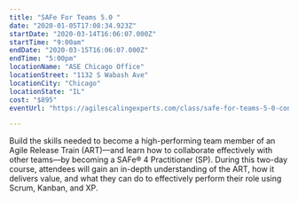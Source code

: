 ```yaml
---
title: "SAFe For Teams 5.0 "
date: "2020-01-05T17:08:34.923Z"
startDate: "2020-03-14T16:06:07.000Z"
startTime: "9:00am"
endDate: "2020-03-15T16:06:07.000Z"
endTime: "5:00pm"
locationName: "ASE Chicago Office"
locationStreet: "1132 S Wabash Ave"
locationCity: "Chicago"
locationState: "IL"
cost: "$895"
eventUrl: "https://agilescalingexperts.com/class/safe-for-teams-5-0-confirmed-to-run-chicago-3-14-2020/?utm_medium=listing&utm_source=external&utm_campaign=classes&utm_term=chicagotechevents"

---
```


Build the skills needed to become a high-performing team member of an Agile Release Train (ART)—and learn how to collaborate effectively with other teams—by becoming a SAFe® 4 Practitioner (SP). During this two-day course, attendees will gain an in-depth understanding of the ART, how it delivers value, and what they can do to effectively perform their role using Scrum, Kanban, and XP.

